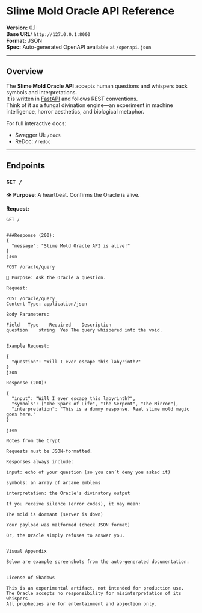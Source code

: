 # Slime Mold Oracle API Reference

**Version:** 0.1  
**Base URL:** `http://127.0.0.1:8000`  
**Format:** JSON  
**Spec:** Auto-generated OpenAPI available at `/openapi.json`

---

## Overview

The **Slime Mold Oracle API** accepts human questions and whispers back symbols and interpretations.  
It is written in [FastAPI](https://fastapi.tiangolo.com/) and follows REST conventions.  
Think of it as a fungal divination engine—an experiment in machine intelligence, horror aesthetics, and biological metaphor.

For full interactive docs:  
- Swagger UI: `/docs`  
- ReDoc: `/redoc`

---

## Endpoints

### `GET /`

👁️ **Purpose**: A heartbeat. Confirms the Oracle is alive.  

**Request:**  
```http
GET /


###Response (200):
{
  "message": "Slime Mold Oracle API is alive!"
}
json

POST /oracle/query

🔮 Purpose: Ask the Oracle a question.

Request:

POST /oracle/query
Content-Type: application/json

Body Parameters:

Field	Type	Required	Description
question	string	Yes	The query whispered into the void.


Example Request:

{
  "question": "Will I ever escape this labyrinth?"
}
json

Response (200):

{
  "input": "Will I ever escape this labyrinth?",
  "symbols": ["The Spark of Life", "The Serpent", "The Mirror"],
  "interpretation": "This is a dummy response. Real slime mold magic goes here."
}

json

Notes from the Crypt

Requests must be JSON-formatted.

Responses always include:

input: echo of your question (so you can’t deny you asked it)

symbols: an array of arcane emblems

interpretation: the Oracle’s divinatory output

If you receive silence (error codes), it may mean:

The mold is dormant (server is down)

Your payload was malformed (check JSON format)

Or, the Oracle simply refuses to answer you.


Visual Appendix

Below are example screenshots from the auto-generated documentation:


License of Shadows

This is an experimental artifact, not intended for production use.
The Oracle accepts no responsibility for misinterpretation of its whispers.
All prophecies are for entertainment and abjection only.
